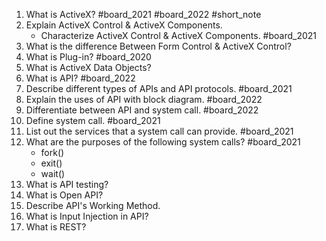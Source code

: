 1) What is ActiveX? #board_2021 #board_2022 #short_note 
2) Explain ActiveX Control & ActiveX Components.
	- Characterize ActiveX Control & ActiveX Components. #board_2021 
3) What is the difference Between Form Control & ActiveX Control?
4) What is Plug-in? #board_2020 
5) What is ActiveX Data Objects?
6) What is API? #board_2022 
7) Describe different types of APIs and API protocols. #board_2021 
8) Explain the uses of API with block diagram. #board_2022 
9) Differentiate between API and system call. #board_2022 
10) Define system call. #board_2021 
11) List out the services that a system call can provide. #board_2021 
12) What are the purposes of the following system calls? #board_2021 
	- fork()
	- exit()
	- wait()
13) What is API testing?
14) What is Open API?
15) Describe API's Working Method.
16) What is Input Injection in API?
17) What is REST?